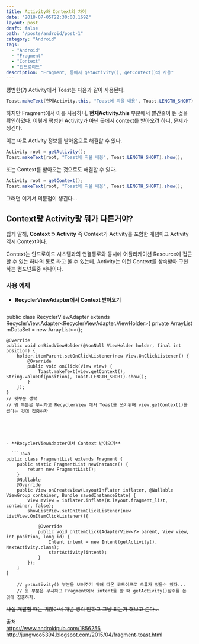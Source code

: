 ```yaml
---
title: Activity와 Context의 차이
date: "2018-07-05T22:30:00.169Z"
layout: post
draft: false
path: "/posts/android/post-1"
category: "Android"
tags:
  - "Android"
  - "Fragment"
  - "Context"
  - "안드로이드"
description: "Fragment, 등에서 getActivity(), getContext()의 사용"
---
```


평범한(?) Activity에서 Toast는 다음과 같이 사용된다.

```Java
Toast.makeText(현재Activity.this, "Toast에 띄울 내용", Toast.LENGTH_SHORT).show();
```

하지만 Fragment에서 이를 사용하니, **현재Activity.this** 부분에서 빨간줄이 뜬 것을 확인하였다.
이렇게 평범한 Activity가 아닌 곳에서 context를 받아오려 하니, 문제가 생긴다.

이는 따로 Activity 정보를 받아옴으로 해결할 수 있다.

```Java
Activity root = getActivity();
Toast.makeText(root, "Toast에 띄울 내용", Toast.LENGTH_SHORT).show();
```

또는 Context를 받아오는 것으로도 해결할 수 있다.

```Java
Activity root = getContext();
Toast.makeText(root, "Toast에 띄울 내용", Toast.LENGTH_SHORT).show();
```

그러면 여기서 의문점이 생긴다...  


## Context랑 Activity랑 뭐가 다른거야?



쉽게 말해, **Context ⊃ Activity**
즉 Context가 Activity를 포함한 개념이고 Activity역시 Context이다.

Context는 안드로이드 시스템과의 연결통로와 동시에 어플리케이션 Resource에 접근할 수 있는 하나의 통로 라고 볼 수 있는데, Activity는 이런 Context를 상속받아 구현하는 컴포넌트중 하나이다.

### 사용 예제
- **RecyclerViewAdapter에서 Context 받아오기**
  ```Java
public class RecyclerViewAdapter extends RecyclerView.Adapter<RecyclerViewAdapter.ViewHolder>{
    private ArrayList<MyData> mDataSet = new ArrayList<>();

    @Override
    public void onBindViewHolder(@NonNull ViewHolder holder, final int position) {
        holder.itemParent.setOnClickListener(new View.OnClickListener() {
            @Override
            public void onClick(View view) {
                Toast.makeText(view.getContext(), String.valueOf(position), Toast.LENGTH_SHORT).show();
            }
        });
    }
    // 뒷부분 생략
    // 윗 부분은 무시하고 RecyclerView 에서 Toast를 쓰기위해 view.getContext()를 썼다는 것에 집중하자
```




- **RecyclerViewAdapter에서 Context 받아오기**

  ```Java
public class FragmentList extends Fragment {
    public static FragmentList newInstance() {
        return new FragmentList();
    }
    @Nullable
    @Override
    public View onCreateView(LayoutInflater inflater, @Nullable ViewGroup container, Bundle savedInstanceState) {
        View mView = inflater.inflate(R.layout.fragment_list, container, false);
        showListView.setOnItemClickListener(new ListView.OnItemClickListener(){

            @Override
            public void onItemClick(AdapterView<?> parent, View view, int position, long id) {
                Intent intent = new Intent(getActivity(), NextActivity.class);
                startActivity(intent);
            }
        });
    }
}

    // getActivity() 부분을 보여주기 위해 따온 코드이므로 오류가 있을수 있다...
    // 윗 부분은 무시하고 Fragment에서 intent를 쓸 때 getActivity()함수를 쓴 것에 집중하자.

```


~~사실 개발할 때는 귀찮아서 개념 생각 안하고 그냥 되는거 해보고 쓴다...~~

출처  
https://www.androidpub.com/1856256
http://jungwoo5394.blogspot.com/2015/04/fragment-toast.html
